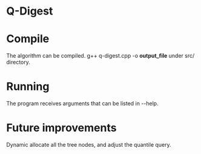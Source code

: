 # Q-Digest

# Compile
The algorithm can be compiled.
g++ q-digest.cpp -o **output_file** under src/ directory.

# Running
The program receives arguments that can be listed in --help.


# Future improvements
Dynamic allocate all the tree nodes, and adjust the quantile query.